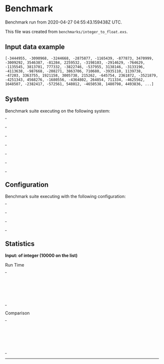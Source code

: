 # Benchmark

Benchmark run from 2020-04-27 04:55:43.159438Z UTC.

This file was created from `benchmarks/integer_to_float.exs`.

## Input data example

    [-3444955, -3090968, -3244668, -2875877, -1165439, -877873, 3470999, -3009292, 3546387, -81284, 2259532, -3198103, -2914629, -764629, -1135545, 3813701, 777332, -3822746, -537955, 3138146, -3133196, -4113638, -987668, -208271, 3863706, 710680, -3935110, 1139738, -47203, 3363755, 1921158, 3005738, 215262, -645754, 2361872, -3521879, -4251343, 4568276, -1680556, -4364802, 264854, 711334, -4625562, 1648507, -2382417, -572561, 548012, -4650538, 1480798, 4493836, ...]

## System

Benchmark suite executing on the following system:

<table style="width: 1%">
  <tr>
    <th style="width: 1%; white-space: nowrap">Operating System</th>
    <td>macOS</td>
  </tr><tr>
    <th style="white-space: nowrap">CPU Information</th>
    <td style="white-space: nowrap">Intel(R) Core(TM) i5-9600K CPU @ 3.70GHz</td>
  </tr><tr>
    <th style="white-space: nowrap">Number of Available Cores</th>
    <td style="white-space: nowrap">6</td>
  </tr><tr>
    <th style="white-space: nowrap">Available Memory</th>
    <td style="white-space: nowrap">32 GB</td>
  </tr><tr>
    <th style="white-space: nowrap">Elixir Version</th>
    <td style="white-space: nowrap">1.10.2</td>
  </tr><tr>
    <th style="white-space: nowrap">Erlang Version</th>
    <td style="white-space: nowrap">22.3.2</td>
  </tr>
</table>

## Configuration

Benchmark suite executing with the following configuration:

<table style="width: 1%">
  <tr>
    <th style="width: 1%">:time</th>
    <td style="white-space: nowrap">5 s</td>
  </tr><tr>
    <th>:parallel</th>
    <td style="white-space: nowrap">1</td>
  </tr><tr>
    <th>:warmup</th>
    <td style="white-space: nowrap">2 s</td>
  </tr>
</table>

## Statistics


__Input: of integer (10000 on the list)__

Run Time
<table style="width: 1%">
  <tr>
    <th>Name</th>
    <th style="text-align: right">IPS</th>
    <th style="text-align: right">Average</th>
    <th style="text-align: right">Devitation</th>
    <th style="text-align: right">Median</th>
    <th style="text-align: right">99th&nbsp;%</th>
  </tr>
  <tr>
    <td style="white-space: nowrap">plus 0.0</td>
    <td style="white-space: nowrap; text-align: right">5.56 K</td>
    <td style="white-space: nowrap; text-align: right">179.94 μs</td>
    <td style="white-space: nowrap; text-align: right">±12.00%</td>
    <td style="white-space: nowrap; text-align: right">177 μs</td>
    <td style="white-space: nowrap; text-align: right">248 μs</td>
  </tr>
  <tr>
    <td style="white-space: nowrap">multiplied by 1.0</td>
    <td style="white-space: nowrap; text-align: right">5.42 K</td>
    <td style="white-space: nowrap; text-align: right">184.52 μs</td>
    <td style="white-space: nowrap; text-align: right">±12.10%</td>
    <td style="white-space: nowrap; text-align: right">181 μs</td>
    <td style="white-space: nowrap; text-align: right">260 μs</td>
  </tr>
  <tr>
    <td style="white-space: nowrap">`String.to_float/1`</td>
    <td style="white-space: nowrap; text-align: right">0.28 K</td>
    <td style="white-space: nowrap; text-align: right">3632.33 μs</td>
    <td style="white-space: nowrap; text-align: right">±3.79%</td>
    <td style="white-space: nowrap; text-align: right">3596 μs</td>
    <td style="white-space: nowrap; text-align: right">4216.36 μs</td>
  </tr>
</table>
Comparison
<table style="width: 1%">
  <tr>
    <th>Name</th>
    <th style="text-align: right">IPS</th>
    <th style="text-align: right">Slower</th>
  <tr>
    <td style="white-space: nowrap">plus 0.0</td>
    <td style="white-space: nowrap;text-align: right">5.56 K</td>
    <td>&nbsp;</td>
  </tr>
  <tr>
    <td style="white-space: nowrap">multiplied by 1.0</td>
    <td style="white-space: nowrap; text-align: right">5.42 K</td>
    <td style="white-space: nowrap; text-align: right">1.03x</td>
  </tr>
  <tr>
    <td style="white-space: nowrap">`String.to_float/1`</td>
    <td style="white-space: nowrap; text-align: right">0.28 K</td>
    <td style="white-space: nowrap; text-align: right">20.19x</td>
  </tr>
</table>
<hr/>
